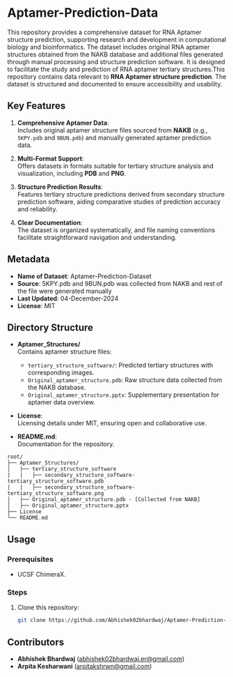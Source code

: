 # Aptamer-Prediction-Data

This repository provides a comprehensive dataset for RNA Aptamer structure prediction, supporting research and development in computational biology and bioinformatics. The dataset includes original RNA aptamer structures obtained from the NAKB database and additional files generated through manual processing and structure prediction software. It is designed to facilitate the study and prediction of RNA aptamer tertiary structures.This repository contains data relevant to **RNA Aptamer structure prediction**. The dataset is structured and documented to ensure accessibility and usability.

## Key Features

1. **Comprehensive Aptamer Data**:  
   Includes original aptamer structure files sourced from **NAKB** (e.g., `5KPY.pdb` and `9BUN.pdb`) and manually generated aptamer prediction data.  

2. **Multi-Format Support**:  
   Offers datasets in formats suitable for tertiary structure analysis and visualization, including **PDB** and **PNG**.  

3. **Structure Prediction Results**:  
   Features tertiary structure predictions derived from secondary structure prediction software, aiding comparative studies of prediction accuracy and reliability.  

4. **Clear Documentation**:  
   The dataset is organized systematically, and file naming conventions facilitate straightforward navigation and understanding.

## Metadata

- **Name of Dataset**: Aptamer-Prediction-Dataset  
- **Source**: 5KPY.pdb and 9BUN.pdb was collected from NAKB and rest of the file were generated manually 
- **Last Updated**: 04-December-2024  
- **License**: MIT  

## Directory Structure

- **Aptamer_Structures/**  
  Contains aptamer structure files:
  - `tertiary_structure_software/`: Predicted tertiary structures with corresponding images.
  - `Original_aptamer_structure.pdb`: Raw structure data collected from the NAKB database.
  - `Original_aptamer_structure.pptx`: Supplementary presentation for aptamer data overview.  

- **License**:  
  Licensing details under MIT, ensuring open and collaborative use.  

- **README.md**:  
  Documentation for the repository.

```
root/
├── Aptamer_Structures/
│   ├── tertiary_structure_software 
|   |   ├── secondary_structure_software-tertiary_structure_software.pdb
|   |   ├── secondary_structure_software-tertiary_structure_software.png
│   ├── Original_aptamer_structure.pdb - [Collected from NAKB]
│   ├── Original_aptamer_structure.pptx 
├── License
└── README.md
```

## Usage

### Prerequisites
- UCSF ChimeraX.

### Steps
1. Clone this repository:
   ```bash
   git clone https://github.com/Abhishek02bhardwaj/Aptamer-Prediction-Data.git
   ```

<!-- ## Citation

If you use this dataset in your research or applications, please cite it as follows:

```
[Your citation format here, e.g., APA, MLA, or BibTeX]
```
-->
## Contributors

- **Abhishek Bhardwaj** (abhishek02bhardwaj.er@gmail.com)
- **Arpita Kesharwani** (arpitakshrwn@gmail.com)
